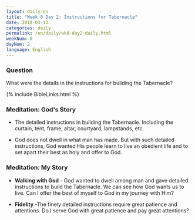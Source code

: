 ```yaml
---
layout: daily-en
title: "Week 8 Day 2: Instructions for Tabernacle"
date: 2018-03-13
categories: daily
permalink: /en/daily/wk8-day2-daily.html
weekNum: 8
dayNum: 2
language: English
---
```


### Question     
What were the details in the instructions for building the Tabernacle?

{% include BibleLinks.html %} 

### Meditation: God's Story   
+ The detailed instructions in building the Tabernacle. Including the curtain, tent, frame, altar, courtyard, lampstands, etc. 

+ God does not dwell in what man has made. But with such detailed instructions, God wanted His people learn to live an obedient life and to set apart their best as holy and offer to God. 

### Meditation: My Story   
+ **Walking with God** - God wanted to dwell among man and gave detailed instructions to build the Tabernacle. We can see how God wants us to live. Can I offer the best of myself to God in my journey with Him? 

+ **Fidelity** -The finely detailed instructions require great patience and attentions. Do I serve God with great patience and pay great attentions? 
